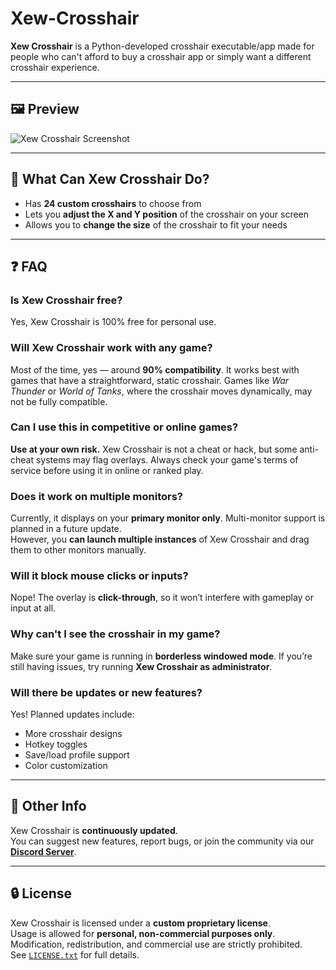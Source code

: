 # Xew-Crosshair

**Xew Crosshair** is a Python-developed crosshair executable/app made for people who can't afford to buy a crosshair app or simply want a different crosshair experience.

---

## 🖼️ Preview

![Xew Crosshair Screenshot](Assets\Preview.png)

---

## 🎯 What Can Xew Crosshair Do?

- Has **24 custom crosshairs** to choose from  
- Lets you **adjust the X and Y position** of the crosshair on your screen  
- Allows you to **change the size** of the crosshair to fit your needs  

---

## ❓ FAQ

### Is Xew Crosshair free?
Yes, Xew Crosshair is 100% free for personal use.

### Will Xew Crosshair work with any game?
Most of the time, yes — around **90% compatibility**. It works best with games that have a straightforward, static crosshair. Games like *War Thunder* or *World of Tanks*, where the crosshair moves dynamically, may not be fully compatible.

### Can I use this in competitive or online games?
**Use at your own risk.** Xew Crosshair is not a cheat or hack, but some anti-cheat systems may flag overlays. Always check your game's terms of service before using it in online or ranked play.

### Does it work on multiple monitors?
Currently, it displays on your **primary monitor only**. Multi-monitor support is planned in a future update.  
However, you **can launch multiple instances** of Xew Crosshair and drag them to other monitors manually.

### Will it block mouse clicks or inputs?
Nope! The overlay is **click-through**, so it won’t interfere with gameplay or input at all.

### Why can't I see the crosshair in my game?
Make sure your game is running in **borderless windowed mode**. If you’re still having issues, try running **Xew Crosshair as administrator**.

### Will there be updates or new features?
Yes! Planned updates include:
- More crosshair designs  
- Hotkey toggles  
- Save/load profile support  
- Color customization  

---

## 📢 Other Info

Xew Crosshair is **continuously updated**.  
You can suggest new features, report bugs, or join the community via our **[Discord Server](https://discord.gg/zZ9xchXbTx)**.

---

## 🔒 License

Xew Crosshair is licensed under a **custom proprietary license**.  
Usage is allowed for **personal, non-commercial purposes only**.  
Modification, redistribution, and commercial use are strictly prohibited.  
See [`LICENSE.txt`](LICENSE.txt) for full details.
